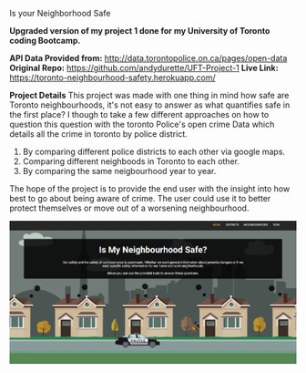 Is your Neighborhood Safe

**Upgraded version of my project 1 done for my University of Toronto coding Bootcamp.**


**API Data Provided from:** http://data.torontopolice.on.ca/pages/open-data 
**Original Repo:** https://github.com/andydurette/UFT-Project-1
**Live Link:** https://toronto-neighbourhood-safety.herokuapp.com/ 

**Project Details**
This project was made with one thing in mind how safe are Toronto neighbourhoods, it's not easy to answer as what quantifies safe in the first place? I though to take a few different approaches on how to question this question with the toronto Police's open crime Data which details all the crime in toronto by police district.

1. By comparing different police districts to each other via google maps.
2. Comparing different neighboods in Toronto to each other.
3. By comparing the same neigbourhood year to year.

The hope of the project is to provide the end user with the insight into how best to go about being aware of crime. The user could use it to better protect themselves or move out of a worsening neighbourhood.


![markdown-preview-image](public/assets/images/markdown-preview-image.png)
